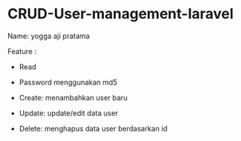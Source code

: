# CRUD-User-management-laravel

Name: yogga aji pratama

Feature :
- Read
- Password menggunakan md5

- Create: menambahkan user baru
- Update: update/edit data user
- Delete: menghapus data user berdasarkan id